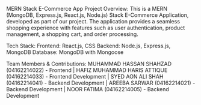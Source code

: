 MERN Stack E-Commerce App Project Overview: This is a MERN (MongoDB, Express.js, React.js, Node.js) Stack E-Commerce Application, developed as part of our project. The application provides a seamless shopping experience with features such as user authentication, product management, a shopping cart, and order processing.

Tech Stack: Frontend: React.js, CSS Backend: Node.js, Express.js, MongoDB Database: MongoDB with Mongoose

Team Members & Contributions: MUHAMMAD HASSAN SHAHZAD (04162214022) - Frontend | HAFIZ MUHAMMAD HARIS ATTIQUE (04162214033) - Frontend Development | SYED AON ALI SHAH (04162214041) - Backend Development | AREEBA SARWAR (04162214021) - Backend Development | NOOR FATIMA (04162214005) - Backend Development
